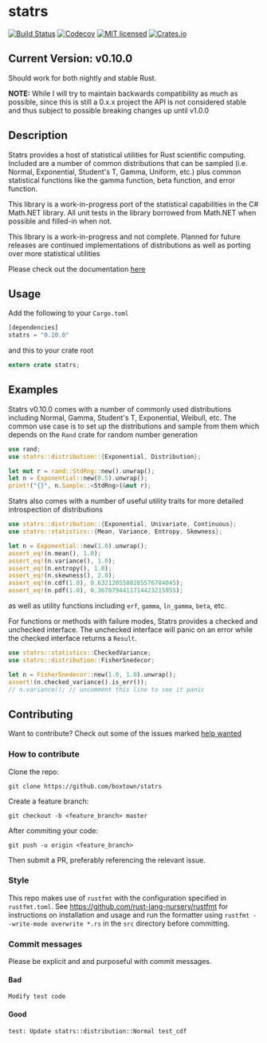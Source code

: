 # statrs  
  
[![Build Status](https://travis-ci.org/boxtown/statrs.svg?branch=master)](https://travis-ci.org/boxtown/statrs)
[![Codecov](https://codecov.io/gh/boxtown/statrs/branch/master/graph/badge.svg)](https://codecov.io/gh/boxtown/statrs)
[![MIT licensed](https://img.shields.io/badge/license-MIT-blue.svg)](./LICENSE.md)
[![Crates.io](https://img.shields.io/crates/v/statrs.svg?maxAge=2592000)](https://crates.io/crates/statrs)  

## Current Version: v0.10.0

Should work for both nightly and stable Rust.

**NOTE:** While I will try to maintain backwards compatibility as much as possible, since this is still a 0.x.x project the API is not considered stable and thus subject to possible breaking changes up until v1.0.0

## Description
  
Statrs provides a host of statistical utilities for Rust scientific computing.
Included are a number of common distributions that can be sampled (i.e. Normal, Exponential,
Student's T, Gamma, Uniform, etc.) plus common statistical functions like the gamma function,
beta function, and error function.  
  
This library is a work-in-progress port of the statistical capabilities
in the C# Math.NET library. All unit tests in the library borrowed from Math.NET when possible
and filled-in when not.  
  
This library is a work-in-progress and not complete. Planned for future releases are continued implementations
of distributions as well as porting over more statistical utilities

Please check out the documentation [here](https://docs.rs/statrs/*/statrs/)

## Usage

Add the following to your `Cargo.toml`

```Rust
[dependencies]
statrs = "0.10.0"
```

and this to your crate root

```Rust
extern crate statrs;
```
  
## Examples

Statrs v0.10.0 comes with a number of commonly used distributions including Normal, Gamma, Student's T, Exponential, Weibull, etc.
The common use case is to set up the distributions and sample from them which depends on the `Rand` crate for random number generation

```Rust
use rand;
use statrs::distribution::{Exponential, Distribution};

let mut r = rand::StdRng::new().unwrap();
let n = Exponential::new(0.5).unwrap();
print!("{}", n.Sample::<StdRng>(&mut r);
```

Statrs also comes with a number of useful utility traits for more detailed introspection of distributions

```Rust
use statrs::distribution::{Exponential, Univariate, Continuous};
use statrs::statistics::{Mean, Variance, Entropy, Skewness};

let n = Exponential::new(1.0).unwrap();
assert_eq!(n.mean(), 1.0);
assert_eq!(n.variance(), 1.0);
assert_eq!(n.entropy(), 1.0);
assert_eq!(n.skewness(), 2.0);
assert_eq!(n.cdf(1.0), 0.6321205588285576784045);
assert_eq!(n.pdf(1.0), 0.3678794411714423215955);
```

as well as utility functions including `erf`, `gamma`, `ln_gamma`, `beta`, etc.

For functions or methods with failure modes, Statrs provides a checked and unchecked interface. The unchecked
interface will panic on an error while the checked interface returns a `Result`. 

```Rust
use statrs::statistics::CheckedVariance;
use statrs::distribution::FisherSnedecor;

let n = FisherSnedecor::new(1.0, 1.0).unwrap();
assert!(n.checked_variance().is_err());
// n.variance(); // uncomment this line to see it panic
```

## Contributing

Want to contribute? Check out some of the issues marked [help wanted](https://github.com/boxtown/statrs/issues?q=is%3Aissue+is%3Aopen+label%3A%22help+wanted%22)

### How to contribute

Clone the repo:

```
git clone https://github.com/boxtown/statrs
```

Create a feature branch:

```
git checkout -b <feature_branch> master
```

After commiting your code:

```
git push -u origin <feature_branch>
```

Then submit a PR, preferably referencing the relevant issue.

### Style

This repo makes use of `rustfmt` with the configuration specified in `rustfmt.toml`.
See https://github.com/rust-lang-nursery/rustfmt for instructions on installation
and usage and run the formatter using `rustfmt --write-mode overwrite *.rs` in
the `src` directory before committing.

### Commit messages

Please be explicit and and purposeful with commit messages.

#### Bad
```
Modify test code
```
#### Good
```
test: Update statrs::distribution::Normal test_cdf
```
